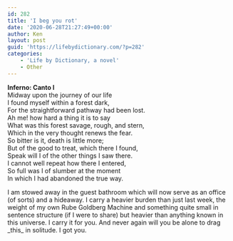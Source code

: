 ```yaml
---
id: 282
title: 'I beg you rot'
date: '2020-06-28T21:27:49+00:00'
author: Ken
layout: post
guid: 'https://lifebydictionary.com/?p=282'
categories:
    - 'Life by Dictionary, a novel'
    - Other
---
```


**Inferno: Canto I**  
Midway upon the journey of our life  
I found myself within a forest dark,  
For the straightforward pathway had been lost.  
Ah me! how hard a thing it is to say  
What was this forest savage, rough, and stern,  
Which in the very thought renews the fear.  
So bitter is it, death is little more;  
But of the good to treat, which there I found,  
Speak will I of the other things I saw there.  
I cannot well repeat how there I entered,  
So full was I of slumber at the moment  
In which I had abandoned the true way.

I am stowed away in the guest bathroom which will now serve as an office (of sorts) and a hideaway. I carry a heavier burden than just last week, the weight of my own Rube Goldberg Machine and something quite small in sentence structure (if I were to share) but heavier than anything known in this universe. I carry it for you. And never again will you be alone to drag \_this\_ in solitude. I got you.